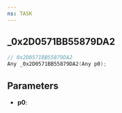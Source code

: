 ```yaml
---
ns: TASK
---
```

## _0x2D0571BB55879DA2

```c
// 0x2D0571BB55879DA2
Any _0x2D0571BB55879DA2(Any p0);
```

## Parameters
* **p0**:
